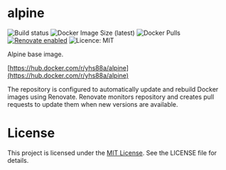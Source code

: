 # alpine

![Build status](https://github.com/yhs88a/alpine/actions/workflows/build-push.yml/badge.svg)
![Docker Image Size (latest)](https://img.shields.io/docker/image-size/yhs88a/alpine/latest)
![Docker Pulls](https://img.shields.io/docker/pulls/yhs88a/alpine)
[![Renovate enabled](https://img.shields.io/badge/renovate-enabled-brightgreen.svg)](https://renovatebot.com/)
![Licence: MIT](https://img.shields.io/github/license/yhs88a/alpine)

Alpine base image.

[https://hub.docker.com/r/yhs88a/alpine](https://hub.docker.com/r/yhs88a/alpine)

The repository is configured to automatically update and rebuild Docker images using Renovate. Renovate monitors repository and creates pull requests to update them when new versions are available.

# License

This project is licensed under the [MIT License](/LICENSE). See the LICENSE file for details.
